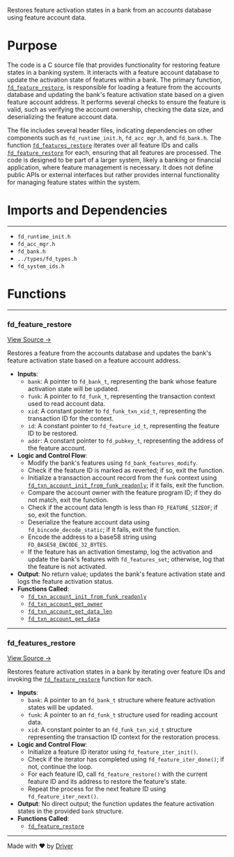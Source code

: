 <!--------------------------------------------------------------------------------->
<!-- IMPORTANT: This file is auto-generated by Driver (https://driver.ai). -------->
<!-- Manual edits may be overwritten on future commits. --------------------------->
<!--------------------------------------------------------------------------------->

Restores feature activation states in a bank from an accounts database using feature account data.

# Purpose
The code is a C source file that provides functionality for restoring feature states in a banking system. It interacts with a feature account database to update the activation state of features within a bank. The primary function, [`fd_feature_restore`](<#fd_feature_restore>), is responsible for loading a feature from the accounts database and updating the bank's feature activation state based on a given feature account address. It performs several checks to ensure the feature is valid, such as verifying the account ownership, checking the data size, and deserializing the feature account data.

The file includes several header files, indicating dependencies on other components such as `fd_runtime_init.h`, `fd_acc_mgr.h`, and `fd_bank.h`. The function [`fd_features_restore`](<#fd_features_restore>) iterates over all feature IDs and calls [`fd_feature_restore`](<#fd_feature_restore>) for each, ensuring that all features are processed. The code is designed to be part of a larger system, likely a banking or financial application, where feature management is necessary. It does not define public APIs or external interfaces but rather provides internal functionality for managing feature states within the system.
# Imports and Dependencies

---
- `fd_runtime_init.h`
- `fd_acc_mgr.h`
- `fd_bank.h`
- `../types/fd_types.h`
- `fd_system_ids.h`


# Functions

---
### fd\_feature\_restore<!-- {{#callable:fd_feature_restore}} -->
[View Source →](<../../../../../src/flamenco/runtime/fd_runtime_init.c#L11>)

Restores a feature from the accounts database and updates the bank's feature activation state based on a feature account address.
- **Inputs**:
    - ``bank``: A pointer to `fd_bank_t`, representing the bank whose feature activation state will be updated.
    - ``funk``: A pointer to `fd_funk_t`, representing the transaction context used to read account data.
    - ``xid``: A constant pointer to `fd_funk_txn_xid_t`, representing the transaction ID for the context.
    - ``id``: A constant pointer to `fd_feature_id_t`, representing the feature ID to be restored.
    - ``addr``: A constant pointer to `fd_pubkey_t`, representing the address of the feature account.
- **Logic and Control Flow**:
    - Modify the bank's features using `fd_bank_features_modify`.
    - Check if the feature ID is marked as reverted; if so, exit the function.
    - Initialize a transaction account record from the `funk` context using [`fd_txn_account_init_from_funk_readonly`](<fd_txn_account.c.md#fd_txn_account_init_from_funk_readonly>); if it fails, exit the function.
    - Compare the account owner with the feature program ID; if they do not match, exit the function.
    - Check if the account data length is less than `FD_FEATURE_SIZEOF`; if so, exit the function.
    - Deserialize the feature account data using `fd_bincode_decode_static`; if it fails, exit the function.
    - Encode the address to a base58 string using `FD_BASE58_ENCODE_32_BYTES`.
    - If the feature has an activation timestamp, log the activation and update the bank's features with `fd_features_set`; otherwise, log that the feature is not activated.
- **Output**: No return value; updates the bank's feature activation state and logs the feature activation status.
- **Functions Called**:
    - [`fd_txn_account_init_from_funk_readonly`](<fd_txn_account.c.md#fd_txn_account_init_from_funk_readonly>)
    - [`fd_txn_account_get_owner`](<fd_txn_account.c.md#fd_txn_account_get_owner>)
    - [`fd_txn_account_get_data_len`](<fd_txn_account.c.md#fd_txn_account_get_data_len>)
    - [`fd_txn_account_get_data`](<fd_txn_account.c.md#fd_txn_account_get_data>)


---
### fd\_features\_restore<!-- {{#callable:fd_features_restore}} -->
[View Source →](<../../../../../src/flamenco/runtime/fd_runtime_init.c#L64>)

Restores feature activation states in a bank by iterating over feature IDs and invoking the [`fd_feature_restore`](<#fd_feature_restore>) function for each.
- **Inputs**:
    - ``bank``: A pointer to an `fd_bank_t` structure where feature activation states will be updated.
    - ``funk``: A pointer to an `fd_funk_t` structure used for reading account data.
    - ``xid``: A constant pointer to an `fd_funk_txn_xid_t` structure representing the transaction ID context for the restoration process.
- **Logic and Control Flow**:
    - Initialize a feature ID iterator using `fd_feature_iter_init()`.
    - Check if the iterator has completed using `fd_feature_iter_done()`; if not, continue the loop.
    - For each feature ID, call `fd_feature_restore()` with the current feature ID and its address to restore the feature's state.
    - Repeat the process for the next feature ID using `fd_feature_iter_next()`.
- **Output**: No direct output; the function updates the feature activation states in the provided `bank` structure.
- **Functions Called**:
    - [`fd_feature_restore`](<#fd_feature_restore>)



---
Made with ❤️ by [Driver](https://www.driver.ai/)